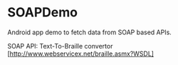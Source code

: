 # SOAPDemo
Android app demo to fetch data from SOAP based APIs.

SOAP API: Text-To-Braille convertor [http://www.webservicex.net/braille.asmx?WSDL]

